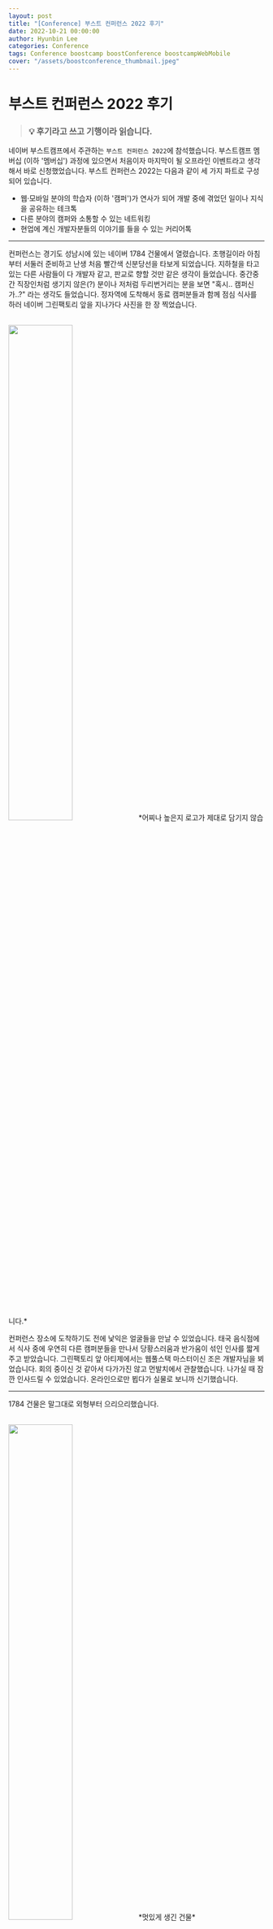 ```yaml
---
layout: post
title: "[Conference] 부스트 컨퍼런스 2022 후기"
date: 2022-10-21 00:00:00
author: Hyunbin Lee
categories: Conference
tags: Conference boostcamp boostConference boostcampWebMobile 
cover: "/assets/boostconference_thumbnail.jpeg"
---
```


# 부스트 컨퍼런스 2022 후기 

> ### 💡 후기라고 쓰고 기행이라 읽습니다. 

네이버 부스트캠프에서 주관하는 `부스트 컨퍼런스 2022`에 참석했습니다. 부스트캠프 멤버십 (이하 '멤버십') 과정에 있으면서 처음이자 마지막이 될 오프라인 이벤트라고 생각해서 바로 신청했었습니다. 부스트 컨퍼런스 2022는 다음과 같이 세 가지 파트로 구성되어 있습니다. 

- 웹·모바일 분야의 학습자 (이하 '캠퍼')가 연사가 되어 개발 중에 겪었던 일이나 지식을 공유하는 테크톡 
- 다른 분야의 캠퍼와 소통할 수 있는 네트워킹
- 현업에 계신 개발자분들의 이야기를 들을 수 있는 커리어톡

<hr />

컨퍼런스는 경기도 성남시에 있는 네이버 1784 건물에서 열렸습니다. 초행길이라 아침부터 서둘러 준비하고 난생 처음 빨간색 신분당선을 타보게 되었습니다. 지하철을 타고 있는 다른 사람들이 다 개발자 같고, 판교로 향할 것만 같은 생각이 들었습니다. 중간중간 직장인처럼 생기지 않은(?) 분이나 저처럼 두리번거리는 분을 보면 "혹시.. 캠퍼신가..?" 라는 생각도 들었습니다. 정자역에 도착해서 동료 캠퍼분들과 함께 점심 식사를 하러 네이버 그린팩토리 앞을 지나가다 사진을 한 장 찍었습니다. 

<br />
<img src="https://user-images.githubusercontent.com/31645195/196988491-a65173d7-2b81-465d-81a8-efa667fe669e.JPG" width="50%">
*어찌나 높은지 로고가 제대로 담기지 않습니다.*
<br />

컨퍼런스 장소에 도착하기도 전에 낯익은 얼굴들을 만날 수 있었습니다. 태국 음식점에서 식사 중에 우연히 다른 캠퍼분들을 만나서 당황스러움과 반가움이 섞인 인사를 짧게 주고 받았습니다. 그린팩토리 앞 아티제에서는 웹풀스택 마스터이신 조은 개발자님을 뵈었습니다. 회의 중이신 것 같아서 다가가진 않고 먼발치에서 관찰했습니다. 나가실 때 잠깐 인사드릴 수 있었습니다. 온라인으로만 뵙다가 실물로 보니까 신기했습니다. 

<hr />

1784 건물은 말그대로 외형부터 으리으리했습니다.

<br />
<img src="https://user-images.githubusercontent.com/31645195/196988753-070e367a-b331-44ff-b0e7-a5e96cfc5396.JPG" width="50%">
*멋있게 생긴 건물*
<br />

들어가자마자 감탄사가 절로 나왔습니다. 건물 내부가 엄청 넓고 높았습니다. 뻥 뚫려있는 공간을 보니 속이 시원하기도 하고, 웅장함에 압도되기도 했습니다.

<br />
<img src="https://user-images.githubusercontent.com/31645195/196988783-af580440-5a6f-4fad-b096-9c65b0141cd1.JPG" width="50%">
*백화점에서 많이 본 것 같은 디자인*
<br />

에스컬레이터를 타고 2층에 도착한 순간 발견한 브랜드 스토어. 바로 한 바퀴 둘러보며 구경했습니다. 기억에 남는 굿즈는 도넛처럼 생긴 손가락 운동 도구(?) 였습니다. 코딩하기 전에 손가락을 풀라는 의미인지, 처음보는 물건이라 신기했습니다. 

<br />
<img src="https://user-images.githubusercontent.com/31645195/196988798-05b6c883-ef31-4b8d-b0cf-fc67e277d2ec.JPG" width="50%">
*참새는 방앗간을 못 지나칩니다.*
<br />

바로 옆쪽에 있던 스타벅스도 구경을 가다가, 이목을 끄는 다른 존재에 의해서 발길이 멈췄습니다. 기계팔이 애플펜슬로 아이패드를 사정없이 두드리는 모습이었습니다. 옆에 있는 설명을 보니 기계가 그림을 따라 그리는 것이였습니다. 자세히 보지 않아서 잘 모르겠지만, 진짜로 그린다기보다는 영역에 해당하는 색상을 계속해서 덧칠하는 방식으로 작동하는 것 같았습니다. 

<br />
<img src="https://user-images.githubusercontent.com/31645195/196988815-3508233a-3e0a-48a0-b3c7-9d00ca51307e.JPG" width="50%">
*기계 힘이 너무 좋아서 태블릿이 걱정될 정도였습니다.*
<br />

옆에는 로봇이 또 왔다갔다 하고 있었습니다. 동료 캠퍼분께서 음식을 배달하는 로봇이라고 알려주셨습니다. 뽈뽈거리고 다니는게 귀여웠는데 나중에 보니까 충전하러 가는 듯 보였습니다. 

<br />
<img src="https://user-images.githubusercontent.com/31645195/196988849-539425ee-642c-4d93-a5d9-37cc3132e890.JPG" width="50%">
*식사를 배달하는 로봇들이 식사하는 모습*
<br />

<hr />

입장 시작 시간에 임박해서 3층으로 올라갔습니다. 앞에서 운영진분께서 출입증을 나누어주고 계셨습니다. 방문자 출입증이었지만 마치 메달처럼 보였습니다. 출입증을 찍고 컨퍼런스 공간에 입장할 수 있었습니다. 

<br />
<img src="https://user-images.githubusercontent.com/31645195/196988868-59bfc6ca-e141-4107-ad7f-afdb5beb3a4b.JPG" width="50%">
*제 손에 쥐어지는 방문증*
<br />

누가 봐도 가서 서야할 것 같은 줄이 길어 늘어져 있고 상황이 분주하게 돌아가는 분위기였습니다. 무슨 줄인고 하니, 이름표와 굿즈로 보이는 물건을 받는 줄이었습니다. 이름표에는 스티커를 붙였는데, 처음에는 경품 추천같은걸 하나 생각했습니다. 정체는 나중에 알 수 있었습니다. 부스트캠프 로고가 박힌 상자는 가슴을 두근거리게 했습니다. 포장지에 싸인 크리스마스 선물을 보는 느낌이었습니다. 

<br />
<img src="https://user-images.githubusercontent.com/31645195/196988896-ec6e9449-88b2-41f2-b4b6-3648adb9cfa8.JPG" width="50%">
*귀여운 에코백과 엄청난게 들어있을 것만 같은 상자*
<br />

첫 번째 세션까지 기다리는 동안 복도에서 서너분의 동료 캠퍼분들을 마주쳤습니다. 당연하지만 실존한다는게(?) 믿기지 않는 신기한 느낌이었습니다. 갑작스러운 조우에 당황도 하고 어수선한 분위기에 정신도 없어서 길게 대화하지 못했던게 아쉽습니다. 

<br />

대부분의 다른 웹 분야 캠퍼분들과는 다르게 OS에 관한 세션을 들었습니다. CS와 관련한 지식을 조금씩이라도 쌓아두면 나중에 도움이 될 것 같다고 판단했습니다. HALL#4 에 들어가니 모바일 분야 캠퍼분들이 삼삼오오 이야기를 나누고 계셨습니다. 쭈뼛쭈뼛 일체형 책상에 자리를 잡고 앉았습니다. 새삼 일체형 책상에서 계속해서 세션을 들으셨던 모바일 캠퍼분들이 고생하셨겠다는 생각이 듭니다. 아까 받았던 상자를 열었더니 당 떨어지지 말라고 운영진분들께서 준비한 세심한 배려가 담겨 있었습니다. 

<br />
<img src="https://user-images.githubusercontent.com/31645195/196988923-64e972c2-1788-49a6-a7a6-3569a5169ff9.JPG" width="50%">
*아까워서 못먹었습니다. 역시 포장이 중요합니다.*
<br />

<hr />

캠퍼들의 참여를 독려하는 운영진분의 안내에 따라 첫 번째 세션이 시작되었습니다. 이 때, 나름대로 모든 세션에서 하나의 질문을 해보자는 작은 목표를 세웠습니다. 모바일 모더레이터분께서 굉장히 능수능란하게 진행하셨던 것이 인상 깊었습니다. OS에 관한 지식이 얕은 상태여서, 또 용어들이 낯설어서 내용을 따라가는 데에 조금 힘들었습니다. 질문할 시간이 되어서 이해하지 못했던, 연결고리가 끊어졌던 부분에 대해 질문했습니다. 웹·모바일 분야 모두 챌린지 과정을 지나쳐왔다는 공통 분모에 맞춰서 센스있는 예시를 들어주셔서 해당 부분을 이해할 수 있었습니다. 

<br />

나머지 세션을 듣기 위해서 HALL#3으로 몸을 옮겼습니다. 왁자지껄한 분위기와 넓은 공간이 이전에 있던 곳과 사뭇 달랐습니다. 어디에 앉을지 고민하던 찰나에 다행히도 입구쪽에 있던 동료 캠퍼분들을 만났습니다. 막간을 이용해 담소를 나누며 다음 세션을 기다릴 수 있었습니다. 두 번째 세션은 웹 개발의 역사와 흐름에 대해서 다루는 세션이었습니다. 첫 번째 세션보다는 배경 지식이 많이 있던 덕에 흐름을 잘 따라갈 수 있었습니다. 또한 정말 짧은 시간동안 진행되는 세션 특성에 맞추어 연사분께서 핵심적인 내용 위주의 정보 전달을 하셔서 듣고 바로 이해할 수 있었던 점이 좋았습니다. 말씀하시는 각 문장에서 준비를 정말 많이 하셨겠다는 느낌을 받았습니다. 개인적으로 가장 마음에 들었던 테크톡이었습니다. 

<br />

마지막 테크톡에서는 의존성 관리라는 다소 생소한 주제에 대해서 듣게 되었습니다. 맹목적으로 사용하던 패키지 관리자들이 내부적으로는 이해하려 시도조차 하지 않았던 복잡한 체계를 가지고 있었다는 점이 놀라웠습니다. 세상에 그냥 작동하는 것은 없고 무엇이든 원리를 토대로 작동할텐데, 매일같이 사용하는 패키지 관리자들에 대해서는 왜 그런 의심을 하지 않았는지 돌아보게 되었습니다. 어떤 패키지 관리자를 사용할 것인지에 대해서 다양한 의사결정 기준이 존재할 수 있는 것처럼, 비단 패키지 관리자뿐만 아니라 모든 기술 스택에 대해서도 여러 가지 선택지가 있을 경우 각각의 차이점을 인지하는 것이 중요하다는 것을 알 수 있었습니다. 

<hr />

3개의 테크톡 세션을 모두 마무리하고 다음 순서로 네트워킹을 진행했습니다. 입장할 때 선택했던 스티커에 따라서 그룹 모임을 진행하는 것이었습니다. 예상하지 못했던 복선에 순간 감탄했습니다. 웹 분야 캠퍼분들이 많았지만 몇 분의 모바일 캠퍼분들도 계셔서 서로 궁금했던 점에 대해 물어보는 시간을 가졌습니다. 운영진분께서는 개발 외적인 이야기를 하길 권장하셨지만, 특정 주제에 대한 이야기를 하다가도 자연스럽게 개발에 관련된 이야기로 이어지게 되었습니다. 다른 이야기보다 개발에 대한 이야기가 편해져버린 것인지도 모르겠습니다. 모바일 분야에 계신 분들은 당연히 처음 뵀지만 그래도 많은 분을 만나 뵀다고 생각했던 웹 분야에서도 처음 보는 분이 계시다는게 새삼 또 놀라웠습니다. 

<hr />

길면서 짧았던 네트워킹이 끝나고 잠시 쉬는 시간동안 기회가 되어서 웹풀스택 마스터이신 조은님과 사진을 찍을 수 있었습니다. 점심 직후 카페에서 말씀드리지 못했던 사진을 조심스럽게 요청드렸습니다. 옆에 또 마침 계시던 황준일님께도 같이 찍자고 말씀드렸습니다. 처음에 뵙고 너무 놀래서 제대로 인사도 못드렸던 기억이 납니다. 컨퍼런스장에 직접 오실 줄은 상상도 못했습니다. 

"블로그에 올려도 괜찮을까요?" <br />
"그럼요." <br />
너무 쿨하게 허락해주셨습니다. 

사진을 찍고 나니까 두 마스터님께 다른 캠퍼분들의 무수한 사진 요청이 쇄도하기 시작했습니다. 서 계신 자리를 즉시 포토존으로 탈바꿈시키는 두 분의 영향력이 참 대단하다고 생각했습니다.

<br />
<img src="https://user-images.githubusercontent.com/31645195/196988934-499c8202-6f82-4a94-afb4-dde9c82874e2.JPG" width="50%">
*난생 처음 찍어보는 셀카를 웹풀스택 원투펀치 조은님(중앙), 황준일님(우측)과 함께*
<br />

<hr />

마지막으로는 현업에 계신 개발자분들이 오셔서 큰 조언을 해주시는 커리어톡을 진행했습니다. 태도나 마음가짐뿐만 아니라 현실적인 조언들도 해주셔서 귀기울여 들었습니다. 이번 커리어톡의 가장 큰 장점은 개발자분들이 주니어 개발자부터 팀을 이끄시는 분까지 연차별로 고르게 모셔서 하나의 질문에 대해서도 다양한 답변을 들을 수 있었다는 점이라고 생각합니다. 운영진에서 준비하신 질문들도 캠퍼 입장에서 알고 싶었던 내용에 대해서 여쭤봐주셔서 좋았고, 이후에 직접 캠퍼들이 질문한 내용도 공통적으로 궁금할 수 밖에 없는 부분이여서 간지러운 부분을 고루 잘 긁어주었습니다. 

기술 블로그에 대한 이야기를 하실 때 움찔했습니다. 며칠 전 적어놓았던 글이 하나 있었지만, 스스로 깊이감 없이 얕게 훑은 내용이라고 생각했기 때문입니다. 블로그를 적을 때 이 후기만큼이나 자세하게 다뤄봐야겠다고 다짐했습니다. 가장 인상 깊었던 부분은 조바심을 내지 말라는 마지막 말씀이었습니다. 처음 뵙는 개발자분들께서도 항상 부스트캠프에서 강조하는 것과 일맥상통하는 격려를 해주셔서 감사한 마음이 들었습니다. 

<hr />

짧지만 강렬한 컨퍼런스가 끝나고 나오는 길에 출입증을 반납하기 전 아쉬운 마음에 다시 한 번 사진을 찍었습니다. 이를 보던 운영진분께서 이런 말씀을 하셨습니다. 

"다음에는 오실 때는 방문자가 아니라 사원증으로..."

아마 컨퍼런스에 참석한 모든 캠퍼들이 한 번쯤은 생각했던 내용일 것입니다. 원래 사소한 것에 감동을 잘 받긴 하지만 메세지가 같더라도 스스로 생각하는 것과 타인에 의해 귀로 직접 듣는 것은 큰 차이가 있는 것 같습니다.

<br />
<img src="https://user-images.githubusercontent.com/31645195/196988943-7a002045-d466-4340-a04e-4e768513ff59.JPG" width="50%">
*또 봅시다.*
<br />

다음을 기약하면서 이미 어두워진 거리로 나왔습니다. 일정이 바로바로 이어지면서 하루종일 정신없었습니다. 그래도 처음에 작은 목표로 삼았던 질문하기는 성공적이었습니다. 매 세션에서 질문을 남겼고 하나의 질문 빼고는 다 답변을 들을 수 있었습니다. 

이제 와서 조금 아쉬운 점을 꼽자면 캠퍼분들을 찾아다니지 않았던 점입니다. 너무 많은 인파에 마치 사람들에게 에너지를 빼앗기는 듯한 느낌이 들어서 쉬는 시간마다 앉아 있었는데, 그동안 같이 팀을 했던 캠퍼분들을 만나 뵈었다면 좀 더 반갑고 활기찬 경험이 되지 않았을까 싶습니다. 첫 번째 개발자 컨퍼런스에서 이런 점을 깨달은 만큼 두 번째, 세 번째 그리고 그 이후의 컨퍼런스에서는 보완하고 더 발전할 수 있는 기회로 삼아야겠다고 생각했습니다. 

<br />
<img src="https://user-images.githubusercontent.com/31645195/196988955-990d63f8-1a92-4c43-9bde-6421ae14e559.JPG" width="50%">
*오랜만에 즐거운 나들이였습니다.*
<br />